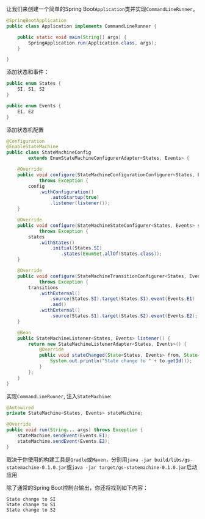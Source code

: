 让我们来创建一个简单的Spring Boot`Application`类并实现`CommandLineRunner`。

```java
@SpringBootApplication
public class Application implements CommandLineRunner {

    public static void main(String[] args) {
        SpringApplication.run(Application.class, args);
    }

}
```

添加状态和事件：

```java
public enum States {
    SI, S1, S2
}

public enum Events {
    E1, E2
}
```

添加状态机配置

```java
@Configuration
@EnableStateMachine
public class StateMachineConfig
        extends EnumStateMachineConfigurerAdapter<States, Events> {

    @Override
    public void configure(StateMachineConfigurationConfigurer<States, Events> config)
            throws Exception {
        config
            .withConfiguration()
                .autoStartup(true)
                .listener(listener());
    }

    @Override
    public void configure(StateMachineStateConfigurer<States, Events> states)
            throws Exception {
        states
            .withStates()
                .initial(States.SI)
                    .states(EnumSet.allOf(States.class));
    }

    @Override
    public void configure(StateMachineTransitionConfigurer<States, Events> transitions)
            throws Exception {
        transitions
            .withExternal()
                .source(States.SI).target(States.S1).event(Events.E1)
                .and()
            .withExternal()
                .source(States.S1).target(States.S2).event(Events.E2);
    }

    @Bean
    public StateMachineListener<States, Events> listener() {
        return new StateMachineListenerAdapter<States, Events>() {
            @Override
            public void stateChanged(State<States, Events> from, State<States, Events> to) {
                System.out.println("State change to " + to.getId());
            }
        };
    }
}
```

实现`CommandLineRunner`, 注入`StateMachine`:

```java
@Autowired
private StateMachine<States, Events> stateMachine;

@Override
public void run(String... args) throws Exception {
    stateMachine.sendEvent(Events.E1);
    stateMachine.sendEvent(Events.E2);
}
```

取决于你使用的构建工具是`Gradle`或`Maven`，分别用`java -jar build/libs/gs-statemachine-0.1.0.jar`或`java -jar target/gs-statemachine-0.1.0.jar`启动应用

除了通常的Spring Boot控制台输出，你还将找到如下内容：

```
State change to SI
State change to S1
State change to S2
```



